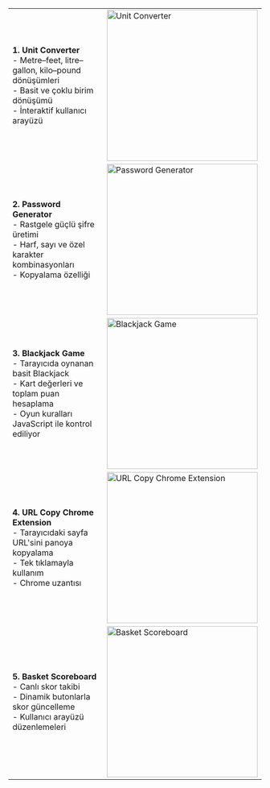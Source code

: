 <table>
  <tr>
    <td>
      <strong>1. Unit Converter</strong><br>
      - Metre–feet, litre–gallon, kilo–pound dönüşümleri<br>
      - Basit ve çoklu birim dönüşümü<br>
      - İnteraktif kullanıcı arayüzü
    </td>
    <td>
      <img src="https://github.com/user-attachments/assets/9a267c1a-0137-43be-80e5-63fda2428856" width="300" alt="Unit Converter">
    </td>
  </tr>
  <tr>
    <td>
      <strong>2. Password Generator</strong><br>
      - Rastgele güçlü şifre üretimi<br>
      - Harf, sayı ve özel karakter kombinasyonları<br>
      - Kopyalama özelliği
    </td>
    <td>
      <img src="https://github.com/user-attachments/assets/c93f962f-013d-4aa1-8e03-683f15d1bf16" width="300" alt="Password Generator">
    </td>
  </tr>
  <tr>
    <td>
      <strong>3. Blackjack Game</strong><br>
      - Tarayıcıda oynanan basit Blackjack<br>
      - Kart değerleri ve toplam puan hesaplama<br>
      - Oyun kuralları JavaScript ile kontrol ediliyor
    </td>
    <td>
      <img src="https://github.com/user-attachments/assets/957050b3-ec19-4f3d-b645-a7e28bcaab91" width="300" alt="Blackjack Game">
    </td>
  </tr>
  <tr>
    <td>
      <strong>4. URL Copy Chrome Extension</strong><br>
      - Tarayıcıdaki sayfa URL'sini panoya kopyalama<br>
      - Tek tıklamayla kullanım<br>
      - Chrome uzantısı
    </td>
    <td>
      <img src="https://github.com/user-attachments/assets/086b82c1-2c97-4f5b-8bac-fe2c6ae2b8ec" width="300" alt="URL Copy Chrome Extension">
    </td>
  </tr>
  <tr>
    <td>
      <strong>5. Basket Scoreboard</strong><br>
      - Canlı skor takibi<br>
      - Dinamik butonlarla skor güncelleme<br>
      - Kullanıcı arayüzü düzenlemeleri
    </td>
    <td>
      <img src="https://github.com/user-attachments/assets/f503d562-edf3-4dd6-8685-2a5ee90b2130" width="300" alt="Basket Scoreboard">
    </td>
  </tr>
</table>
